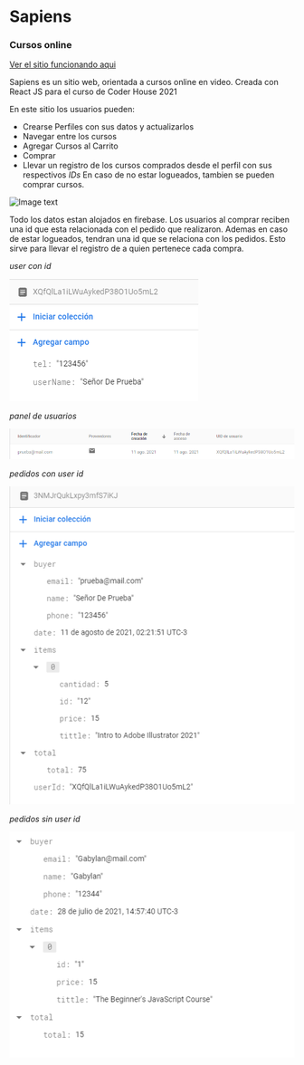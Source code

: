 # Sapiens
### Cursos online

[Ver el sitio funcionando aqui](https://sharp-leavitt-586b0f.netlify.app/)

Sapiens es un sitio web, orientada a cursos online en video. Creada con React JS para el curso de Coder House 2021

En este sitio los usuarios pueden:

- Crearse Perfiles con sus datos y actualizarlos
- Navegar entre los cursos
- Agregar Cursos al Carrito
- Comprar
- Llevar un registro de los cursos comprados desde el perfil con sus respectivos *IDs*
En caso de no estar logueados, tambien se pueden comprar cursos.

![Image text](https://github.com/GabrielConforte/cursos-Conforte/blob/master/GIF%2026-7-2021%2020-07-20.gif)

Todo los datos estan alojados en firebase. Los usuarios al comprar reciben una id que esta relacionada con el pedido que realizaron. Ademas en caso de estar logueados, tendran una id que se relaciona con los pedidos. Esto sirve para llevar el registro de a quien pertenece cada compra.

 *user con id*

![Image text](https://github.com/GabrielConforte/cursos-Conforte/blob/master/doc%20files/user%20ids.png)
 
 *panel de usuarios*

![Image text](https://github.com/GabrielConforte/cursos-Conforte/blob/master/doc%20files/panel%20de%20usuarios%20en%20firebase.png)

 *pedidos con user id*
 
 ![Image text](https://github.com/GabrielConforte/cursos-Conforte/blob/master/doc%20files/pedidos%20con%20user%20id.png)

 *pedidos sin user id*

 ![Image text](https://github.com/GabrielConforte/cursos-Conforte/blob/master/doc%20files/pedidos%20sin%20user%20ide.png)



